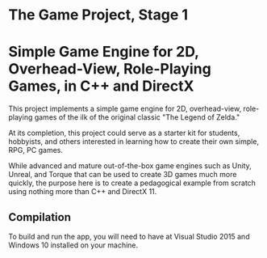 # The Game Project, Stage 1
# Simple Game Engine for 2D, Overhead-View, Role-Playing Games, in C++ and DirectX
This project implements a simple game engine for 2D, overhead-view, role-playing games of the ilk of the original classic "The Legend of Zelda."

At its completion, this project could serve as a starter kit for students, hobbyists, and others interested in learning how to create their own simple, RPG, PC games.  

While advanced and mature out-of-the-box game engines such as Unity, Unreal, and Torque that can be used to create 3D games much more quickly, the purpose here is to create a pedagogical example from scratch using nothing more than C++ and DirectX 11.

Compilation
-------------------------
To build and run the app, you will need to have at Visual Studio 2015 and Windows 10 installed on your machine.

